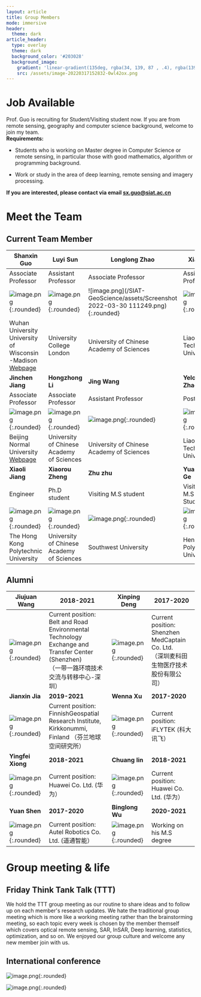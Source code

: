 ```yaml
---
layout: article
title: Group Members
mode: immersive
header:
  theme: dark
article_header:
  type: overlay
  theme: dark
  background_color: '#203028'
  background_image:
    gradient: 'linear-gradient(135deg, rgba(34, 139, 87 , .4), rgba(139, 34, 139, .4))'
    src: /assets/image-20220317152832-0wl42ox.png
---
```




# Job Available

Prof. Guo is recruiting for Student/Visiting student now. If you are from remote sensing, geography and computer science background, welcome to join my team.  
**Requirements:**

* Students who is working on Master degree in Computer Science or remote sensing, in particular those with good mathematics, algorithm or programming background.

* Work or study in the area of deep learning, remote sensing and imagery processing.

**If you are interested, please contact via email sx.guo@siat.ac.cn**


# Meet the Team

## Current Team Member

| Shanxin Guo                                                                                       | Luyi Sun                                                                               | Longlong Zhao                                                                          | Xiaoli Li                                                                              | Hongmin Yao                                                                            |
| --------------------------------------------------------------------------------------------------- | ---------------------------------------------------------------------------------------- | ---------------------------------------------------------------------------------------- | ---------------------------------------------------------------------------------------- | ---------------------------------------------------------------------------------------- |
| Associate Professor                                                                               | Assistant Professor                                                                    | Associate Professor                                                                    | Assistant Professor                                                                    | Assistant Professor                                                                    |
| ![image.png](/SIAT-GeoScience/assets/image-20220327202226-z7n4aae.png){:.rounded}            | ![image.png](/SIAT-GeoScience/assets/image-20220316215231-ij978hy.png){:.rounded} | ![image.png](/SIAT-GeoScience/assets/Screenshot 2022-03-30 111249.png){:.rounded} | ![image.png](/SIAT-GeoScience/assets/image-20220316215256-0g3u0r7.png){:.rounded} | ![image.png](/SIAT-GeoScience/assets/image-20220316215405-y8w5dfy.png){:.rounded} |
| Wuhan University<br />University of Wisconsin<br />-Madison<br />[Webpage](https://shawnmiloguo.github.io/)<br /> | University College London                                                              | University of Chinese <br />Academy of Sciences<br />                                          | Liaoning <br />Technical University<br />                                                      | Texas A&M University                                                                   |
| **Jinchen Jiang**                                                                           | **Hongzhong Li**                                                                 | **Jing Wang**                                                                    | **Yelong Zhao**                                                                  | **Yu Han**                                                                       |
| Associate Professor                                                                               | Associate Professor                                                                    | Assistant Professor                                                                    | Postdoc                                                                                | Engineer                                                                               |
| ![image.png](/SIAT-GeoScience/assets/image-20220316221041-v5ld968.png){:.rounded}                                              | ![image.png](/SIAT-GeoScience/assets/image-20220316221107-laky3gi.png){:.rounded}                                   | ![image.png](/SIAT-GeoScience/assets/image-20220316215509-qgx6jhr.png){:.rounded}                                   | ![image.png](/SIAT-GeoScience/assets/image-20220317150220-srsv5i2.png){:.rounded}                                   | ![image.png](/SIAT-GeoScience/assets/image-20220316222004-rpe21ge.png){:.rounded}                                    |
| Beijing Normal University <br /> [Webpage](https://people.ucas.edu.cn/~JiangJinCheng)                                                                        | University of Chinese <br />Academy of Sciences                                            | University of Chinese <br />Academy of Sciences                                            | Liaoning <br />Technical University                                                        | Inner Mongolia<br /> Normal University<br />                                                   |
| **Xiaoli Jiang**                                                                            | **Xiaorou Zheng**                                                                | **Zhu zhu**                                                                      | **Yuankai Ge**                                                                   | **Ming Li**                                                                      |
| Engineer                                                                                          | Ph.D student                                                                           | Visiting M.S student                                                                   | Visiting M.S Student                                                                   | Visiting M.S Student                                                                   |
| ![image.png](/SIAT-GeoScience/assets/image-20220316222052-4c8b1ts.png){:.rounded}                                              | ![image.png](/SIAT-GeoScience/assets/image-20220317111717-wn0tq67.png){:.rounded}<br />                                 | ![image.png](/SIAT-GeoScience/assets/image-20220317151038-l4by6lx.png){:.rounded}<br />                                 | ![image.png](/SIAT-GeoScience/assets/image-20220317151109-qrvadys.png){:.rounded}                                   | ![image.png](/SIAT-GeoScience/assets/image-20220317154052-6f5veat.png){:.rounded}                                   |
| The Hong Kong <br />Polytechnic University<br />                                                          | University of Chinese <br />Academy of Sciences                                            | Southwest University                                                                   | Henan <br />Polytechnic University<br />                                                       | Henan <br />Polytechnic University                                                         |

## Alumni

| Jiujuan Wang                                                                           | 2018-2021                                                                                                                                      | Xinping Deng                                         | 2017-2020                                                                                |
| ---------------------------------------------------------------------------------------- | ------------------------------------------------------------------------------------------------------------------------------------------------ | ------------------------------------------------------ | ------------------------------------------------------------------------------------------ |
| ![image.png](/SIAT-GeoScience/assets/image-20220317112827-4sj8x7l.png){:.rounded} | Current position: Belt and Road Environmental Technology<br /> Exchange and Transfer Center (Shenzhen) <br />（一带一路环境技术交流与转移中心-深圳）<br /> | ![image.png](/SIAT-GeoScience/assets/image-20220317114711-xcjlj1i.png){:.rounded} | Current position: Shenzhen MedCaptain Co. Ltd.<br />（深圳麦科田生物医疗技术股份有限公司）<br /> |
| **Jianxin Jia**                                                                  | **2019-2021**                                                                                                                            | **Wenna Xu**                                   | **2017-2020**                                                                      |
| ![image.png](/SIAT-GeoScience/assets/image-20220317112706-8quhkf2.png){:.rounded}                                   | Current position: FinnishGeospatial Research Institute,<br />Kirkkonummi, Finland （芬兰地球空间研究所）<br />                                         | ![image.png](/SIAT-GeoScience/assets/image-20220317114251-yxu8qbd.png){:.rounded} | Current position: iFLYTEK (科大讯飞）                                                    |
| **Yingfei Xiong**                                                                | **2018-2021**                                                                                                                            | **Chuang lin**                                 | **2018-2021**                                                                      |
| ![image.png](/SIAT-GeoScience/assets/image-20220317114340-i03d42w.png){:.rounded}                                   | Current position: Huawei Co. Ltd. (华为）                                                                                                      | ![image.png](/SIAT-GeoScience/assets/image-20220317154139-hlc62gv.png){:.rounded} | Current position: Huawei Co. Ltd. (华为）                                                |
| **Yuan Shen**                                                                    | **2017-2020**                                                                                                                            | **Binglong Wu**                                | **2020-2021**                                                                      |
| ![image.png](/SIAT-GeoScience/assets/image-20220317165119-ti2wtnt.png){:.rounded}                                                                                       | Current position: Autel Robotics Co. Ltd. (道通智能）                                                                                          | ![image.png](/SIAT-GeoScience/assets/image-20220317151943-62begz8.png){:.rounded} | Working on his M.S degree                                                                |

# Group meeting & life

## Friday Think Tank Talk (TTT)

We hold the TTT group meeting as our routine to share ideas and to follow up on each member's research updates. We hate the traditional group meeting which is more like a working meeting rather than the brainstorming meeting, so each topic every week is chosen by the member themself which covers optical remote sensing, SAR, InSAR, Deep learning, statistics, optimization, and so on. We enjoyed our group culture and welcome any new member join with us.

## International conference

![image.png](/SIAT-GeoScience/assets/image-20220317150603-adi3j0r.png){:.rounded}

![image.png](/SIAT-GeoScience/assets/image-20220317152832-0wl42ox.png){:.rounded}
